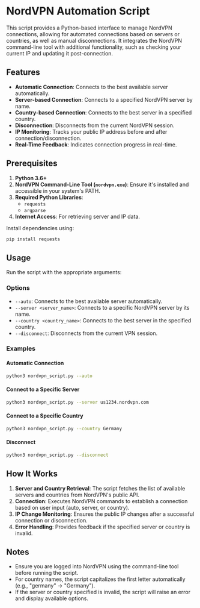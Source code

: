 # NordVPN Automation Script

This script provides a Python-based interface to manage NordVPN connections, allowing for automated connections based on servers or countries, as well as manual disconnections. It integrates the NordVPN command-line tool with additional functionality, such as checking your current IP and updating it post-connection.

## Features

- **Automatic Connection**: Connects to the best available server automatically.
- **Server-based Connection**: Connects to a specified NordVPN server by name.
- **Country-based Connection**: Connects to the best server in a specified country.
- **Disconnection**: Disconnects from the current NordVPN session.
- **IP Monitoring**: Tracks your public IP address before and after connection/disconnection.
- **Real-Time Feedback**: Indicates connection progress in real-time.

## Prerequisites

1. **Python 3.6+**
2. **NordVPN Command-Line Tool (`nordvpn.exe`)**: Ensure it's installed and accessible in your system's PATH.
3. **Required Python Libraries**:
   - `requests`
   - `argparse`
4. **Internet Access**: For retrieving server and IP data.

Install dependencies using:
```bash
pip install requests
```

## Usage

Run the script with the appropriate arguments:

### Options

- `--auto`: Connects to the best available server automatically.
- `--server <server_name>`: Connects to a specific NordVPN server by its name.
- `--country <country_name>`: Connects to the best server in the specified country.
- `--disconnect`: Disconnects from the current VPN session.

### Examples

#### Automatic Connection
```bash
python3 nordvpn_script.py --auto
```

#### Connect to a Specific Server
```bash
python3 nordvpn_script.py --server us1234.nordvpn.com
```

#### Connect to a Specific Country
```bash
python3 nordvpn_script.py --country Germany
```

#### Disconnect
```bash
python3 nordvpn_script.py --disconnect
```

## How It Works

1. **Server and Country Retrieval**: The script fetches the list of available servers and countries from NordVPN's public API.
2. **Connection**: Executes NordVPN commands to establish a connection based on user input (auto, server, or country).
3. **IP Change Monitoring**: Ensures the public IP changes after a successful connection or disconnection.
4. **Error Handling**: Provides feedback if the specified server or country is invalid.

## Notes

- Ensure you are logged into NordVPN using the command-line tool before running the script.
- For country names, the script capitalizes the first letter automatically (e.g., "germany" → "Germany").
- If the server or country specified is invalid, the script will raise an error and display available options.
